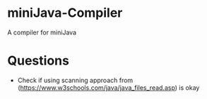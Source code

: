 # miniJava-Compiler
A compiler for miniJava

# Questions
+ Check if using scanning approach from (https://www.w3schools.com/java/java_files_read.asp) is okay
